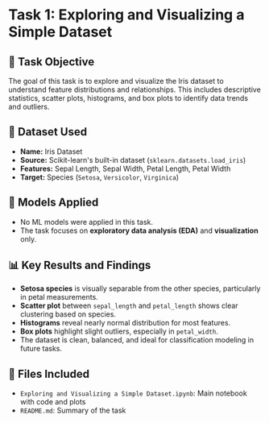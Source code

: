 # Task 1: Exploring and Visualizing a Simple Dataset

## 📌 Task Objective
The goal of this task is to explore and visualize the Iris dataset to understand feature distributions and relationships. This includes descriptive statistics, scatter plots, histograms, and box plots to identify data trends and outliers.

## 📂 Dataset Used
- **Name:** Iris Dataset
- **Source:** Scikit-learn's built-in dataset (`sklearn.datasets.load_iris`)
- **Features:** Sepal Length, Sepal Width, Petal Length, Petal Width
- **Target:** Species (`Setosa`, `Versicolor`, `Virginica`)

## 🧠 Models Applied
- No ML models were applied in this task.
- The task focuses on **exploratory data analysis (EDA)** and **visualization** only.

## 📊 Key Results and Findings
- **Setosa species** is visually separable from the other species, particularly in petal measurements.
- **Scatter plot** between `sepal_length` and `petal_length` shows clear clustering based on species.
- **Histograms** reveal nearly normal distribution for most features.
- **Box plots** highlight slight outliers, especially in `petal_width`.
- The dataset is clean, balanced, and ideal for classification modeling in future tasks.

## 📁 Files Included
- `Exploring and Visualizing a Simple Dataset.ipynb`: Main notebook with code and plots
- `README.md`: Summary of the task
